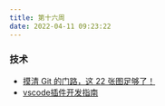 ```yaml
---
title: 第十六周
date: 2022-04-11 09:23:22
---
```

### 技术
- [摸清 Git 的门路，这 22 张图足够了！](https://mp.weixin.qq.com/s?__biz=MzUyMzM2ODUwMA==&amp;mid=2247493724&amp;idx=1&amp;sn=928c38cdf03d711eaded4b5298346bdc&amp;chksm=fa3f0907cd488011853f7bb16826a86e24c1bb4ad616e27fc535f3bb5fbe8709949518e2947c&amp;scene=27)
- [vscode插件开发指南](https://liiked.github.io/VS-Code-Extension-Doc-ZH/#/)